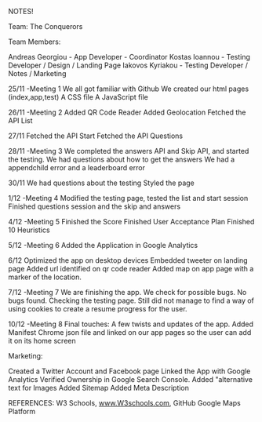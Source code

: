 NOTES!

Team: The Conquerors

Team Members:

Andreas Georgiou - App Developer - Coordinator
Kostas Ioannou - Testing Developer / Design / Landing Page
Iakovos Kyriakou - Testing Developer / Notes / Marketing 

25/11
-Meeting 1
We all got familiar with Github
We created our html pages (index,app,test)
A CSS file
A JavaScript file 

26/11
-Meeting 2
Added QR Code Reader
Added Geolocation
Fetched the API List

27/11
Fetched the API Start
Fetched the API Questions

28/11
-Meeting 3
We completed the answers API and Skip API, and started the testing.
We had questions about how to get the answers 
We had a appendchild error and a leaderboard error

30/11 
We had questions about the testing
Styled the page

1/12
-Meeting 4
Modified the testing page, tested the list and start session
Finished questions session and the skip and answers

4/12
-Meeting 5
Finished the Score
Finished User Acceptance Plan
Finished 10 Heuristics

5/12
-Meeting 6
Added the Application in Google Analytics

6/12
Optimized the app on desktop devices
Embedded tweeter on landing page
Added url identified on qr code reader
Added map on app page with a marker of the location.

7/12
-Meeting 7
We are finishing the app. We check for possible bugs. No bugs found.
Checking the testing page. Still did not manage to find a way of 
using cookies to create a resume progress for the user.

10/12
-Meeting 8
Final touches:
A few twists and updates of the app.
Added Manifest Chrome json file and linked
 on our app pages so the user can add it on its home screen

Marketing:

Created a Twitter Account and Facebook page
Linked the App with Google Analytics
Verified Ownership in Google Search Console.
Added "alternative text for Images 
Added Sitemap
Added Meta Description

REFERENCES:
W3 Schools, www.W3schools.com, 
GitHub
Google Maps Platform


